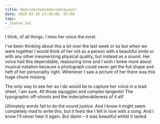 ```yaml
---
title: Demisemihemidemisemiquaver
date: 2018-03-26 21:58:00 -07:00
tags:
- Joanna Jao
---
```


I think, of all things, I miss her voice the most. 

I've been thinking about this a lot over the last week or so but when we were together I would think of her not as a person with a beautiful smile or with any other mesmerizing physical quality, but instead as a sound. Her voice had this dependable, reassuring tone and I wish I knew more about musical notation because a photograph could never get the full shape and heft of her personality right. Whenever I saw a picture of her there was this huge chunk missing. 

The only way to see her as I do would be to capture her voice in a lead sheet, I am sure. All those squiggles and complex tangents! The typographic off-shoots and the indecipherableness of it all!

Ultimately words fail to do the sound justice. And I know it might seem completely mad to write this, but it feels like I fell in love with a song. And I know I'll never hear it again. But damn – it was beautiful whilst it lasted.